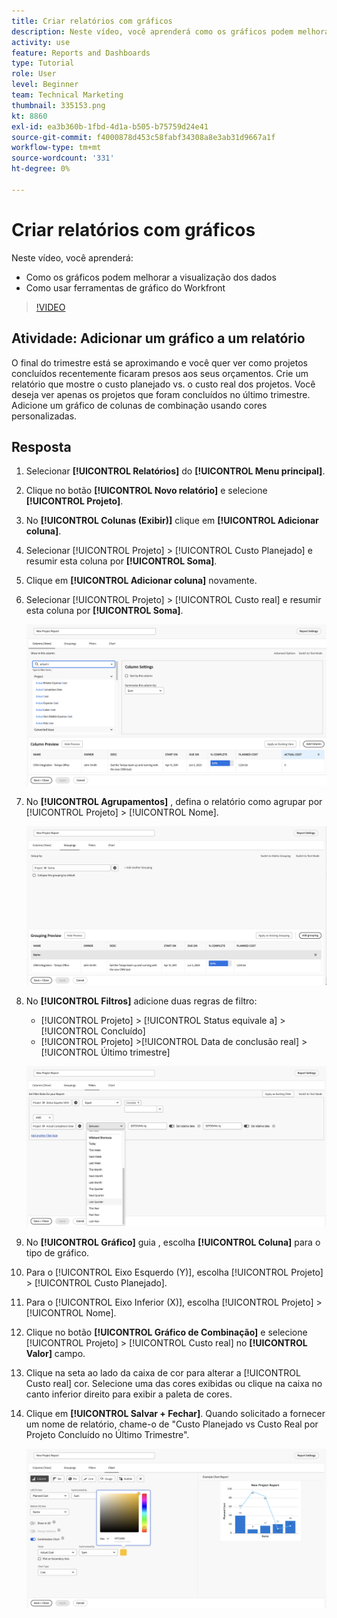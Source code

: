 ```yaml
---
title: Criar relatórios com gráficos
description: Neste vídeo, você aprenderá como os gráficos podem melhorar a visualização dos dados e como usar as ferramentas de gráfico no [!DNL  Workfront].
activity: use
feature: Reports and Dashboards
type: Tutorial
role: User
level: Beginner
team: Technical Marketing
thumbnail: 335153.png
kt: 8860
exl-id: ea3b360b-1fbd-4d1a-b505-b75759d24e41
source-git-commit: f4000878d453c58fabf34308a8e3ab31d9667a1f
workflow-type: tm+mt
source-wordcount: '331'
ht-degree: 0%

---
```


# Criar relatórios com gráficos

Neste vídeo, você aprenderá:

* Como os gráficos podem melhorar a visualização dos dados
* Como usar ferramentas de gráfico do Workfront

>[!VIDEO](https://video.tv.adobe.com/v/335155/?quality=12)

## Atividade: Adicionar um gráfico a um relatório

O final do trimestre está se aproximando e você quer ver como projetos concluídos recentemente ficaram presos aos seus orçamentos. Crie um relatório que mostre o custo planejado vs. o custo real dos projetos. Você deseja ver apenas os projetos que foram concluídos no último trimestre. Adicione um gráfico de colunas de combinação usando cores personalizadas.

## Resposta

1. Selecionar **[!UICONTROL Relatórios]** do **[!UICONTROL Menu principal]**.
1. Clique no botão **[!UICONTROL Novo relatório]** e selecione **[!UICONTROL Projeto]**.
1. No **[!UICONTROL Colunas (Exibir)]** clique em **[!UICONTROL Adicionar coluna]**.
1. Selecionar [!UICONTROL Projeto] > [!UICONTROL Custo Planejado] e resumir esta coluna por **[!UICONTROL Soma]**.
1. Clique em **[!UICONTROL Adicionar coluna]** novamente.
1. Selecionar [!UICONTROL Projeto] > [!UICONTROL Custo real] e resumir esta coluna por **[!UICONTROL Soma]**.

   ![Uma imagem da tela para adicionar colunas a um relatório](assets/chart-report-columns.png)

1. No **[!UICONTROL Agrupamentos]** , defina o relatório como agrupar por [!UICONTROL Projeto] > [!UICONTROL Nome].

   ![Uma imagem da tela para adicionar agrupamentos a um relatório](assets/chart-report-groupings.png)

1. No **[!UICONTROL Filtros]** adicione duas regras de filtro:

   * [!UICONTROL Projeto] > [!UICONTROL Status equivale a] > [!UICONTROL Concluído]
   * [!UICONTROL Projeto] >[!UICONTROL  Data de conclusão real] > [!UICONTROL Último trimestre]

   ![Uma imagem da tela para adicionar filtros a um relatório](assets/chart-report-filters.png)

1. No **[!UICONTROL Gráfico]** guia , escolha **[!UICONTROL Coluna]** para o tipo de gráfico.
1. Para o [!UICONTROL Eixo Esquerdo (Y)], escolha [!UICONTROL Projeto] > [!UICONTROL Custo Planejado].
1. Para o [!UICONTROL Eixo Inferior (X)], escolha [!UICONTROL Projeto] > [!UICONTROL Nome].
1. Clique no botão **[!UICONTROL Gráfico de Combinação]** e selecione [!UICONTROL Projeto] > [!UICONTROL Custo real] no **[!UICONTROL Valor]** campo.
1. Clique na seta ao lado da caixa de cor para alterar a [!UICONTROL Custo real] cor. Selecione uma das cores exibidas ou clique na caixa no canto inferior direito para exibir a paleta de cores.
1. Clique em **[!UICONTROL Salvar + Fechar]**. Quando solicitado a fornecer um nome de relatório, chame-o de &quot;Custo Planejado vs Custo Real por Projeto Concluído no Último Trimestre&quot;.

   ![Uma imagem da tela para adicionar um gráfico a um relatório](assets/chart-report-chart.png)
